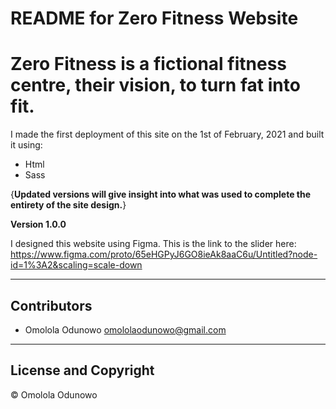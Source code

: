 # README for Zero Fitness Website

# Zero Fitness is a fictional fitness centre, their vision, to turn fat into fit.

I made the first deployment of this site on the 1st of February, 2021 and built it using:
- Html
- Sass 

{**Updated versions will give insight into what was used to complete the entirety of the site design.**}

**Version 1.0.0**

I designed this website using Figma. This is the link to the slider here: <https://www.figma.com/proto/65eHGPyJ6GO8ieAk8aaC6u/Untitled?node-id=1%3A2&scaling=scale-down>

---
## Contributors

- Omolola Odunowo <omololaodunowo@gmail.com>

---

## License and Copyright
© Omolola Odunowo


